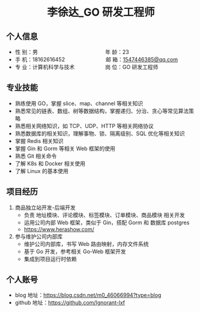  <center>
     <h1>李徐达_GO 研发工程师</h1>
 </center>

## 个人信息
* 性 别：男 &ensp; &emsp;&emsp;&emsp;&emsp;&emsp;&emsp;&emsp;&emsp;&emsp;&emsp;&emsp; &ensp;年 龄：23
* 手 机：18162616452 &emsp;&emsp;&emsp;&emsp;&emsp;&emsp;&emsp;&ensp;邮 箱：1547446385@qq.com
* 专 业：计算机科学与技术 &emsp;&emsp;&emsp;&emsp; &emsp; 岗 位：GO 研发工程师

## 专业技能
* 熟练使用 GO，掌握 slice、map、channel 等相关知识
* 熟悉常见的链表、数组、树等数据结构，掌握递归、分治、贪心等常见算法策略
* 熟悉相关网络知识，如 TCP、UDP、HTTP 等相关网络协议
* 熟悉数据库的相关知识，理解事物、锁、隔离级别、SQL 优化等相关知识
* 掌握 Redis 相关知识
* 掌握 Gin 和 Gorm 等相关 Web 框架的使用
* 熟悉 Git 相关命令
* 了解 K8s 和 Docker 相关使用
* 了解 Linux 的基本使用

## 项目经历
1. 商品独立站开发-后端开发
    * 负责 地址模块、评论模块、标签模块、订单模块、商品模块 相关开发
    * 运用公司内部 Web 框架，类似于 Gin，搭配 Gorm 和 数据库 postgres
    * https://www.herashow.com/
2. 参与维护公司内部库
    * 维护公司内部库，书写 Web 路由映射，内存文件系统
    * 基于 Go 开发，参考相关 Go-Web 框架开发
    * 集成到项目运行时依赖

## 个人账号
* blog 地址：https://blog.csdn.net/m0_46066994?type=blog
* github 地址：https://github.com/Ignorant-lxf
